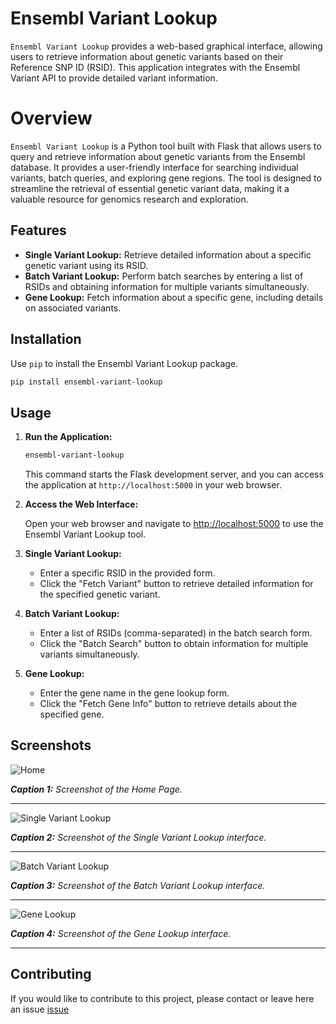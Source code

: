 # Ensembl Variant Lookup

`Ensembl Variant Lookup` provides a web-based graphical interface, allowing users to retrieve information about genetic variants based on their Reference SNP ID (RSID). This application integrates with the Ensembl Variant API to provide detailed variant information.

# Overview

`Ensembl Variant Lookup` is a Python tool built with Flask that allows users to query and retrieve information about genetic variants from the Ensembl database. It provides a user-friendly interface for searching individual variants, batch queries, and exploring gene regions. The tool is designed to streamline the retrieval of essential genetic variant data, making it a valuable resource for genomics research and exploration.

## Features

-   **Single Variant Lookup:** Retrieve detailed information about a specific genetic variant using its RSID.
-   **Batch Variant Lookup:** Perform batch searches by entering a list of RSIDs and obtaining information for multiple variants simultaneously.
-   **Gene Lookup:** Fetch information about a specific gene, including details on associated variants.

## Installation

Use `pip` to install the Ensembl Variant Lookup package.

``` bash
pip install ensembl-variant-lookup
```

## Usage

1.  **Run the Application:**

    ``` bash
    ensembl-variant-lookup
    ```

    This command starts the Flask development server, and you can access the application at `http://localhost:5000` in your web browser.

2.  **Access the Web Interface:**

    Open your web browser and navigate to <http://localhost:5000> to use the Ensembl Variant Lookup tool.

3.  **Single Variant Lookup:**

    -   Enter a specific RSID in the provided form.
    -   Click the "Fetch Variant" button to retrieve detailed information for the specified genetic variant.

4.  **Batch Variant Lookup:**

    -   Enter a list of RSIDs (comma-separated) in the batch search form.
    -   Click the "Batch Search" button to obtain information for multiple variants simultaneously.

5.  **Gene Lookup:**

    -   Enter the gene name in the gene lookup form.
    -   Click the "Fetch Gene Info" button to retrieve details about the specified gene.

## Screenshots

![Home](https://github.com/danymukesha/ensembl-variant-lookup/assets/45208254/b07f3e92-b67a-4b12-ba68-fa4240f6418f)

***Caption 1:*** *Screenshot of the Home Page.*

---

![Single Variant Lookup](https://github.com/danymukesha/ensembl-variant-lookup/assets/45208254/41eef323-9df1-4ea4-af83-6be9938259bc)

***Caption 2:*** *Screenshot of the Single Variant Lookup interface.*

---

![Batch Variant Lookup](https://github.com/danymukesha/ensembl-variant-lookup/assets/45208254/395d479d-5bc1-4d26-8214-a3b07068e10a)

***Caption 3:*** *Screenshot of the Batch Variant Lookup interface.*

---

![Gene Lookup](https://github.com/danymukesha/ensembl-variant-lookup/assets/45208254/58c6c7f0-b2d3-42ea-a149-1835e9a06f7a)

***Caption 4:*** *Screenshot of the Gene Lookup interface.*

---

## Contributing

If you would like to contribute to this project, please contact or leave here an issue [issue](https://github.com/danymukesha/ensembl-variant-lookup/issues)
